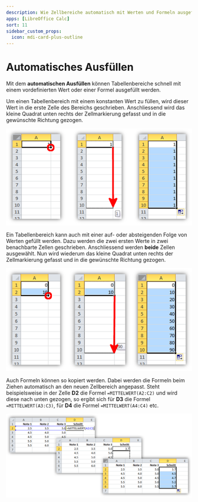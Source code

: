 ```yaml
---
description: Wie Zellbereiche automatisch mit Werten und Formeln ausgefüllt werden können.
apps: [LibreOffice Calc]
sort: 11
sidebar_custom_props:
  icon: mdi-card-plus-outline
---
```


# Automatisches Ausfüllen



Mit dem **automatischen Ausfüllen** können Tabellenbereiche schnell mit einem vordefinierten Wert oder einer Formel ausgefüllt werden.

Um einen Tabellenbereich mit einem konstanten Wert zu füllen, wird dieser Wert in die erste Zelle des Bereichs geschrieben. Anschliessend wird das kleine Quadrat unten rechts der Zellmarkierung gefasst und in die gewünschte Richtung gezogen.

![Automatisches Ausfüllen mit einem konstanten Wert](./fill.png)

Ein Tabellenbereich kann auch mit einer auf- oder absteigenden Folge von Werten gefüllt werden. Dazu werden die zwei ersten Werte in zwei benachbarte Zellen geschrieben. Anschliessend werden **beide** Zellen ausgewählt. Nun wird wiederum das kleine Quadrat unten rechts der Zellmarkierung gefasst und in die gewünschte Richtung gezogen.

![Automatisches Ausfüllen mit einer Differenz](./fill-diff.png)

Auch Formeln können so kopiert werden. Dabei werden die Formeln beim Ziehen automatisch an den neuen Zellbereich angepasst. Steht beispielsweise in der Zelle **D2** die Formel `=MITTELWERT(A2:C2)` und wird diese nach unten gezogen, so ergibt sich für **D3** die Formel `=MITTELWERT(A3:C3)`, für **D4** die Formel `=MITTELWERT(A4:C4)` etc.

![Automatisches Ausfüllen mit einer Formel](./fill-formula.png)
